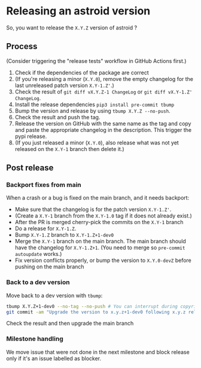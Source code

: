 # Releasing an astroid version

So, you want to release the `X.Y.Z` version of astroid ?

## Process

(Consider triggering the "release tests" workflow in GitHub Actions first.)

1. Check if the dependencies of the package are correct
2. (If you're releasing a minor (`X.Y.0`), remove the empty changelog for the last
   unreleased patch version `X.Y-1.Z'`.)
3. Check the result of `git diff vX.Y.Z-1 ChangeLog` or `git diff vX.Y-1.Z' ChangeLog`.
4. Install the release dependencies `pip3 install pre-commit tbump`
5. Bump the version and release by using `tbump X.Y.Z --no-push`.
6. Check the result and push the tag.
7. Release the version on GitHub with the same name as the tag and copy and paste the
   appropriate changelog in the description. This trigger the pypi release.
8. (If you just released a minor (`X.Y.0`), also release what was not yet released on
   the `X.Y-1` branch then delete it.)

## Post release

### Backport fixes from main

When a crash or a bug is fixed on the main branch, and it needs backport:

- Make sure that the changelog is for the patch version `X.Y-1.Z'`.
- (Create a `X.Y-1` branch from the `X.Y-1.0` tag if it does not already exist.)
- After the PR is merged cherry-pick the commits on the `X.Y-1` branch
- Do a release for `X.Y-1.Z`.
- Bump `X.Y-1.Z` branch to `X.Y-1.Z+1-dev0`
- Merge the `X.Y-1` branch on the main branch. The main branch should have the changelog
  for `X.Y-1.Z+1`. (You need to merge so `pre-commit autoupdate` works.)
- Fix version conflicts properly, or bump the version to `X.Y.0-devZ` before pushing on
  the main branch

### Back to a dev version

Move back to a dev version with `tbump`:

```bash
tbump X.Y.Z+1-dev0 --no-tag --no-push # You can interrupt during copyrite
git commit -am "Upgrade the version to x.y.z+1-dev0 following x.y.z release"
```

Check the result and then upgrade the main branch

### Milestone handling

We move issue that were not done in the next milestone and block release only if it's an
issue labelled as blocker.
